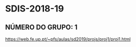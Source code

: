 # SDIS-2018-19

## NÚMERO DO GRUPO: 1

https://web.fe.up.pt/~pfs/aulas/sd2019/projs/proj1/proj1.html
